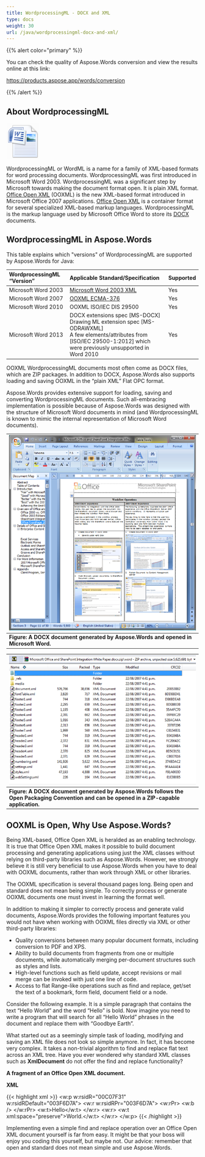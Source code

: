 ```yaml
---
title: WordprocessingML - DOCX and XML
type: docs
weight: 30
url: /java/wordprocessingml-docx-and-xml/
---
```


{{% alert color="primary" %}} 

You can check the quality of Aspose.Words conversion and view the results online at this link:

<https://products.aspose.app/words/conversion>

{{% /alert %}} 

## About WordprocessingML

![todo:image_alt_text](wordprocessingml-docx-and-xml_1.png)

WordprocessingML or WordML is a name for a family of XML-based formats for word processing documents.
WordprocessingML was first introduced in Microsoft Word 2003. WordprocessingML was a significant step by Microsoft towards making the document format open. It is plain XML format.
[Office Open XML](http://en.wikipedia.org/wiki/Office_Open_XML) (OOXML) is the new XML-based format introduced in Microsoft Office 2007 applications. [Office Open XML](http://en.wikipedia.org/wiki/Office_Open_XML) is a container format for several specialized XML-based markup languages. WordprocessingML is the markup language used by Microsoft Office Word to store its [DOCX ](https://docs.fileformat.com/word-processing/docx/)documents.

## WordprocessingML in Aspose.Words

This table explains which "versions" of WordprocessingML are supported by Aspose.Words for Java:

|WordprocessingML “Version”|Applicable Standard/Specification|Supported|
| :- | :- | :- |
|Microsoft Word 2003|[Microsoft Word 2003 XML](http://en.wikipedia.org/wiki/Microsoft_Office_XML_formats)|Yes|
|Microsoft Word 2007|[OOXML ECMA-376](http://www.ecma-international.org/publications/standards/Ecma-376.htm)|Yes|
|Microsoft Word 2010|OOXML ISO/IEC DIS 29500|Yes|
|Microsoft Word 2013|DOCX extensions spec [MS-DOCX]<br>Drawing ML extension spec [MS-ODRAWXML]<br>A few elements/attributes from [ISO/IEC 29500-1:2012] which were previously unsupported in Word 2010|Yes|

OOXML WordprocessingML documents most often come as DOCX files, which are ZIP packages. In addition to DOCX, Aspose.Words also supports loading and saving OOXML in the “plain XML” Flat OPC format.

Aspose.Words provides extensive support for loading, saving and converting WordprocessingML documents. Such all-embracing implementation is possible because of Aspose.Words was designed with the structure of Microsoft Word documents in mind (and WordprocessingML is known to mimic the internal representation of Microsoft Word documents).

|![todo:image_alt_text](wordprocessingml-docx-and-xml_2.png)|
| :- |
|**Figure: A DOCX document generated by Aspose.Words and opened in Microsoft Word.**|


|![todo:image_alt_text](wordprocessingml-docx-and-xml_3.png)|
| :- |
|**Figure: A DOCX document generated by Aspose.Words follows the Open Packaging Convention and can be opened in a ZIP-capable application.**|

## OOXML is Open, Why Use Aspose.Words?

Being XML-based, Office Open XML is heralded as an enabling technology. It is true that Office Open XML makes it possible to build document processing and generating applications using just the XML classes without relying on third-party libraries such as Aspose.Words. However, we strongly believe it is still very beneficial to use Aspose.Words when you have to deal with OOXML documents, rather than work through XML or other libraries.

The OOXML specification is several thousand pages long. Being open and standard does not mean being simple. To correctly process or generate OOXML documents one must invest in learning the format well.

In addition to making it simpler to correctly process and generate valid documents, Aspose.Words provides the following important features you would not have when working with OOXML files directly via XML or other third-party libraries:

- Quality conversions between many popular document formats, including conversion to PDF and XPS.
- Ability to build documents from fragments from one or multiple documents, while automatically merging per-document structures such as styles and lists.
- High-level functions such as field update, accept revisions or mail merge can be invoked with just one line of code.
- Access to flat Range-like operations such as find and replace, get/set the text of a bookmark, form field, document field or a node.

Consider the following example. It is a simple paragraph that contains the text “Hello World” and the word “Hello” is bold. Now imagine you need to write a program that will search for all “Hello World” phrases in the document and replace them with “Goodbye Earth”.

What started out as a seemingly simple task of loading, modifying and saving an XML file does not look so simple anymore. In fact, it has become very complex. It takes a non-trivial algorithm to find and replace flat text across an XML tree. Have you ever wondered why standard XML classes such as **XmlDocument** do not offer the find and replace functionality?

**A fragment of an Office Open XML document.**

**XML**

{{< highlight xml >}}
<w:p w:rsidR="00C07F31" w:rsidRDefault="003F6D7A">
<w:r w:rsidRPr="003F6D7A">
<w:rPr>
<w:b /> 
</w:rPr>
<w:t>Hello</w:t> 
</w:r>
<w:r>
<w:t xml:space="preserve">World.</w:t> 
</w:r>
</w:p>
{{< /highlight >}}

Implementing even a simple find and replace operation over an Office Open XML document yourself is far from easy. It might be that your boss will enjoy you coding this yourself, but maybe not. Our advice: remember that open and standard does not mean simple and use Aspose.Words.
